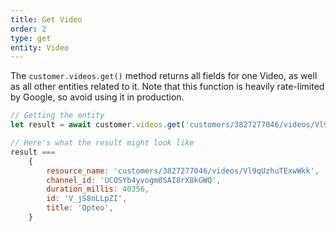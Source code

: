 ```yaml
---
title: Get Video
order: 2
type: get
entity: Video
---
```


The `customer.videos.get()` method returns all fields for one Video, as well as all other entities related to it. Note that this function is heavily rate-limited by Google, so avoid using it in production.

```javascript
// Getting the entity
let result = await customer.videos.get('customers/3827277046/videos/Vl9qUzhuTExwWkk')

// Here's what the result might look like
result ===
    {
        resource_name: 'customers/3827277046/videos/Vl9qUzhuTExwWkk',
        channel_id: 'UCOSYb4yvogm0SAI8rX8kGWQ',
        duration_millis: 40356,
        id: 'V_jS8nLLpZI',
        title: 'Opteo',
    }
```
